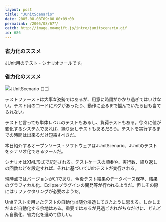 ```yaml
---
layout: post
title: "JUnitScenario"
date: 2005-08-08T09:00:00+09:00
permalink: /2005/08/677/
catch: http://image.moongift.jp/intro/junitscenario.gif
id: 686
---
```

### 省力化のススメ
  
JUnit用のテスト・シナリオツールです。  
<!--more-->  

### 省力化のススメ
  

![JUnitScenario ロゴ](http://image.moongift.jp/intro/junitscenario.gif "JUnitScenario ロゴ")

  

テストファーストは大事な姿勢ではあるが、用意に時間がかかり過ぎてはいけない。テスト用のコードにバグがあったり、動作に至るまで悩んでいたら目も当てられない。

  

テストと言っても単体レベルのテストもあるし、負荷テストもある。徐々に値が変化するシステムであれば、繰り返しテストもあるだろう。テストを実行するまでの時間は出来るだけ短縮すべきだ。

  

本日紹介するオープンソース・ソフトウェアはJUnitScenario、JUnitのテストをシナリオ化できるツールだ。

  

シナリオはXML形式で記述される。テストケースの順番や、実行数、繰り返しの回数などを設定すれば、それに基づいてUnitテストが実行される。

  

現時点ではバージョンが0.1であり、今後テスト結果のデータベース保存、結果のグラフィカル化、Eclipseプラグインの開発等が行われるようだ。但しその際にはリファクタリングが必要のようだ。

  

Unitテストを用いたテストの自動化は随分浸透してきたように思える。しかしまだまだ自動化する余地はある。重要ではあるが見過ごされがちなだけに、どんどん自動化、省力化を進めて欲しい。

